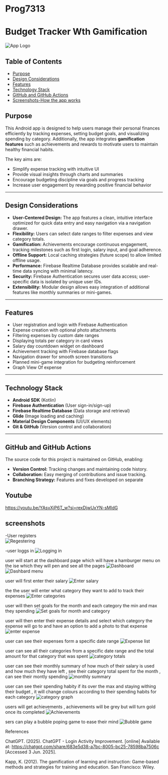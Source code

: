 
# Prog7313 

# Budget Tracker Wth Gamification 

![App Logo](icon2.png) 

## Table of Contents
- [Purpose](#purpose)
- [Design Considerations](#design-considerations)
- [Features](#features)
- [Technology Stack](#technology-stack)
- [GitHub and GitHub Actions](#github-and-github-actions)
- [Screenshots-How the app works](#screenshots)




## Purpose

This Android app is designed to help users manage their personal finances efficiently by tracking expenses, setting budget goals, and visualizing spending by category. Additionally, the app integrates **gamification features** such as achievements and rewards to motivate users to maintain healthy financial habits.

The key aims are:
- Simplify expense tracking with intuitive UI
- Provide visual insights through charts and summaries
- Encourage budgeting discipline via goals and progress tracking
- Increase user engagement by rewarding positive financial behavior

---

## Design Considerations

- **User-Centered Design:** The app features a clean, intuitive interface optimized for quick data entry and easy navigation via a navigation drawer.
- **Flexibility:** Users can select date ranges to filter expenses and view category totals.
- **Gamification:** Achievements encourage continuous engagement, tracking milestones such as first login, salary input, and goal adherence.
- **Offline Support:** Local caching strategies (future scope) to allow limited offline usage.
- **Performance:** Firebase Realtime Database provides scalable and real-time data syncing with minimal latency.
- **Security:** Firebase Authentication secures user data access; user-specific data is isolated by unique user IDs.
- **Extensibility:** Modular design allows easy integration of additional features like monthly summaries or mini-games.

---

## Features

- User registration and login with Firebase Authentication
- Expense creation with optional photo attachments
- Filtering expenses by custom date ranges
- Displaying totals per category in card views
- Salary day countdown widget on dashboard
- Achievement tracking with Firebase database flags
- Navigation drawer for smooth screen transitions
- Planned mini-game integration for budgeting reinforcement
- Graph View Of expense 

---

## Technology Stack

- **Android SDK** (Kotlin)
- **Firebase Authentication** (User sign-in/sign-up)
- **Firebase Realtime Database** (Data storage and retrieval)
- **Glide** (Image loading and caching)
- **Material Design Components** (UI/UX elements)
- **Git & GitHub** (Version control and collaboration)

---

## GitHub and GitHub Actions

The source code for this project is maintained on GitHub, enabling:

- **Version Control:** Tracking changes and maintaining code history.
- **Collaboration:** Easy merging of contributions and issue tracking.
- **Branching Strategy:** Features and fixes developed on separate 

## Youtube
https://youtu.be/YAsvXjP6T_w?si=rexDjwUxYN-sMldG


## screenshots

-User registers  
![Regestering](image.png)

-user loggs in
![Logging in](image-1.png)

user will start at the dashboard page which will have a hamburger menu on the ise which they will pen and see all the pages 
![Dashboard](image-2.png)
![Dashbard menu](image-13.png)

user will first enter their salary 
![Enter salary](image-3.png)

the the user will enter what category they want to add to track their expenses
![Enter categories](image-4.png)

user will then set goals for the month and each category the min and max they spending 
![Set goals for month and category](image-5.png)

user will then enter their expense details and select which category the expense will go to and have an option to add a photo to that expense
![enter expense](image-6.png)

user can see their expenses form a specific date range 
![Expense list](image-7.png)

user can see all their categories from a specific date range and the total amount for that category that was spent 
![category totals](image-8.png)

user can see their monthly summary of how much of their salary is used and how much they have left , see their category total spent for the month , can see their montly spending 
![monthly summary](image-9.png)

user can see their spending habity if its over the max and staying withing their budget , it will change colours according to their spending habits for each category 
![category graph](image-10.png)

users will get achievements , achievements will be grey but will turn gold once its completed
![Achievements ](image-11.png)

sers can play a bubble poping game to ease their mind
![Bubble game](image-12.png)



References 

ChatGPT. (2025). ChatGPT - Login Activity Improvement. [online] Available at: https://chatgpt.com/share/683e5d38-a7bc-8005-bc25-78598ba7506c [Accessed 3 Jun. 2025].

Kapp, K. (2012). The gamification of learning and instruction: Game-based methods and strategies for training and education. San Francisco: Wiley.

